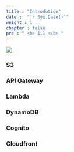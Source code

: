 ```yaml
---
title : "Introdution"
date :  "`r Sys.Date()`" 
weight : 1 
chapter : false
pre : " <b> 1.1 </b> "
---
```


![](../../WorkShop2/01.intro-prepare/1.1.intro/01.png?featherlight=false&width=90pc)

### S3
### API Gateway
### Lambda
### DynamoDB
### Cognito
### Cloudfront
